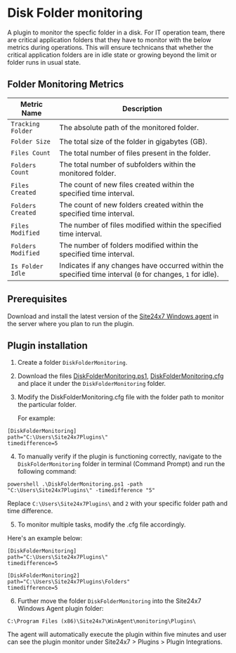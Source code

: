 # Disk Folder monitoring #

A plugin to monitor the specfic folder in a disk. For IT operation team, there are critical application folders that they have to 
monitor with the below metrics during operations. This will ensure technicans that whether the critical application folders are in 
idle state or growing beyond the limit or folder runs in usual state. 

## Folder Monitoring Metrics

| Metric Name           | Description                                                             |
|-----------------------|-------------------------------------------------------------------------|
| `Tracking Folder`     | The absolute path of the monitored folder.                              |
| `Folder Size`         | The total size of the folder in gigabytes (GB).                         |
| `Files Count`         | The total number of files present in the folder.                        |
| `Folders Count`       | The total number of subfolders within the monitored folder.             |
| `Files Created`       | The count of new files created within the specified time interval.      |
| `Folders Created`     | The count of new folders created within the specified time interval.    |
| `Files Modified`      | The number of files modified within the specified time interval.        |
| `Folders Modified`    | The number of folders modified within the specified time interval.      |
| `Is Folder Idle`      | Indicates if any changes have occurred within the specified time interval (`0` for changes, `1` for idle). |
    
## **Prerequisites**

Download and install the latest version of the [Site24x7 Windows agent](https://www.site24x7.com/app/client#/admin/inventory/add-monitor) in the server where you plan to run the plugin.

## **Plugin installation**

1. Create a folder `DiskFolderMonitoring`.

2. Download the files [DiskFolderMonitoring.ps1](https://github.com/site24x7/plugins/blob/master/DiskFolderMonitoring/DiskFolderMonitoring.ps1), [DiskFolderMonitoring.cfg](https://github.com/site24x7/plugins/blob/master/DiskFolderMonitoring/DiskFolderMonitoring.cfg) and place it under the `DiskFolderMonitoring` folder.

3. Modify the DiskFolderMonitoring.cfg file with the folder path to monitor the particular folder.


   For example:

```
[DiskFolderMonitoring]
path="C:\Users\Site24x7Plugins\"
timedifference=5
```

4. To manually verify if the plugin is functioning correctly, navigate to the `DiskFolderMonitoring` folder in terminal (Command Prompt) and run the following command:
```
powershell .\DiskFolderMonitoring.ps1 -path "C:\Users\Site24x7Plugins\" -timedifference "5"
```
Replace `C:\Users\Site24x7Plugins\` and `2` with your specific folder path and time difference.

5. To monitor multiple tasks, modify the .cfg file accordingly. 

Here's an example below:

```
[DiskFolderMonitoring]
path="C:\Users\Site24x7Plugins\"
timedifference=5

[DiskFolderMonitoring2]
path="C:\Users\Site24x7Plugins\Folders"
timedifference=5
```

6. Further move the folder `DiskFolderMonitoring` into the  Site24x7 Windows Agent plugin folder:

```
C:\Program Files (x86)\Site24x7\WinAgent\monitoring\Plugins\
```

The agent will automatically execute the plugin within five minutes and user can see the plugin monitor under Site24x7 > Plugins > Plugin Integrations.
